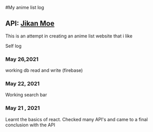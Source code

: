 #My anime list log
## API: [Jikan Moe](https://jikan.moe/)


This is an attempt in creating an anime list website that i like

Self log

### May 26,2021

working db read and write (firebase)

###  May 22, 2021
Working search bar

###  May 21 , 2021
Learnt the basics of react. Checked many API's and came to a final conclusion with the API




